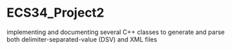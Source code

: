# ECS34_Project2
implementing and documenting several C++ classes to generate and parse both delimiter-separated-value (DSV) and XML files
